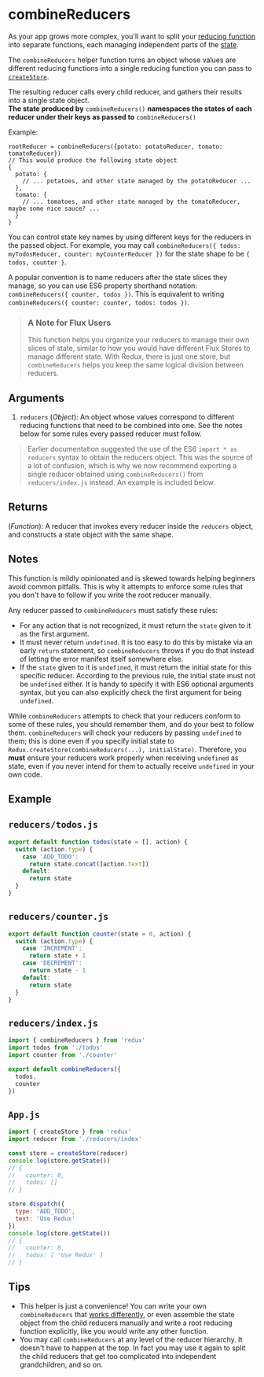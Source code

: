 # combineReducers

As your app grows more complex, you'll want to split your [reducing function](../glossary.md#reducer) into separate functions, each managing independent parts of the [state](../glossary.md#state).

The `combineReducers` helper function turns an object whose values are different reducing functions into a single reducing function you can pass to [`createStore`](createstore.md).

The resulting reducer calls every child reducer, and gathers their results into a single state object.  
**The state produced by** `combineReducers()` **namespaces the states of each reducer under their keys as passed to** `combineReducers()`

Example:

```text
rootReducer = combineReducers({potato: potatoReducer, tomato: tomatoReducer})
// This would produce the following state object
{
  potato: {
    // ... potatoes, and other state managed by the potatoReducer ... 
  },
  tomato: {
    // ... tomatoes, and other state managed by the tomatoReducer, maybe some nice sauce? ...
  }
}
```

You can control state key names by using different keys for the reducers in the passed object. For example, you may call `combineReducers({ todos: myTodosReducer, counter: myCounterReducer })` for the state shape to be `{ todos, counter }`.

A popular convention is to name reducers after the state slices they manage, so you can use ES6 property shorthand notation: `combineReducers({ counter, todos })`. This is equivalent to writing `combineReducers({ counter: counter, todos: todos })`.

> ### A Note for Flux Users
>
> This function helps you organize your reducers to manage their own slices of state, similar to how you would have different Flux Stores to manage different state. With Redux, there is just one store, but `combineReducers` helps you keep the same logical division between reducers.

## Arguments

1. `reducers` \(_Object_\): An object whose values correspond to different reducing functions that need to be combined into one. See the notes below for some rules every passed reducer must follow.

> Earlier documentation suggested the use of the ES6 `import * as reducers` syntax to obtain the reducers object. This was the source of a lot of confusion, which is why we now recommend exporting a single reducer obtained using `combineReducers()` from `reducers/index.js` instead. An example is included below.

## Returns

\(_Function_\): A reducer that invokes every reducer inside the `reducers` object, and constructs a state object with the same shape.

## Notes

This function is mildly opinionated and is skewed towards helping beginners avoid common pitfalls. This is why it attempts to enforce some rules that you don't have to follow if you write the root reducer manually.

Any reducer passed to `combineReducers` must satisfy these rules:

* For any action that is not recognized, it must return the `state` given to it as the first argument.
* It must never return `undefined`. It is too easy to do this by mistake via an early `return` statement, so `combineReducers` throws if you do that instead of letting the error manifest itself somewhere else.
* If the `state` given to it is `undefined`, it must return the initial state for this specific reducer. According to the previous rule, the initial state must not be `undefined` either. It is handy to specify it with ES6 optional arguments syntax, but you can also explicitly check the first argument for being `undefined`.

While `combineReducers` attempts to check that your reducers conform to some of these rules, you should remember them, and do your best to follow them. `combineReducers` will check your reducers by passing `undefined` to them; this is done even if you specify initial state to `Redux.createStore(combineReducers(...), initialState)`. Therefore, you **must** ensure your reducers work properly when receiving `undefined` as state, even if you never intend for them to actually receive `undefined` in your own code.

## Example

## `reducers/todos.js`

```javascript
export default function todos(state = [], action) {
  switch (action.type) {
    case 'ADD_TODO':
      return state.concat([action.text])
    default:
      return state
  }
}
```

## `reducers/counter.js`

```javascript
export default function counter(state = 0, action) {
  switch (action.type) {
    case 'INCREMENT':
      return state + 1
    case 'DECREMENT':
      return state - 1
    default:
      return state
  }
}
```

## `reducers/index.js`

```javascript
import { combineReducers } from 'redux'
import todos from './todos'
import counter from './counter'

export default combineReducers({
  todos,
  counter
})
```

## `App.js`

```javascript
import { createStore } from 'redux'
import reducer from './reducers/index'

const store = createStore(reducer)
console.log(store.getState())
// {
//   counter: 0,
//   todos: []
// }

store.dispatch({
  type: 'ADD_TODO',
  text: 'Use Redux'
})
console.log(store.getState())
// {
//   counter: 0,
//   todos: [ 'Use Redux' ]
// }
```

## Tips

* This helper is just a convenience! You can write your own `combineReducers` that [works differently](https://github.com/acdlite/reduce-reducers), or even assemble the state object from the child reducers manually and write a root reducing function explicitly, like you would write any other function.
* You may call `combineReducers` at any level of the reducer hierarchy. It doesn't have to happen at the top. In fact you may use it again to split the child reducers that get too complicated into independent grandchildren, and so on.

